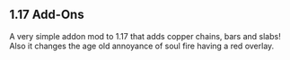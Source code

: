 ## 1.17 Add-Ons

A very simple addon mod to 1.17 that adds copper chains, bars and slabs! Also it changes the age old annoyance of soul fire having a red overlay.